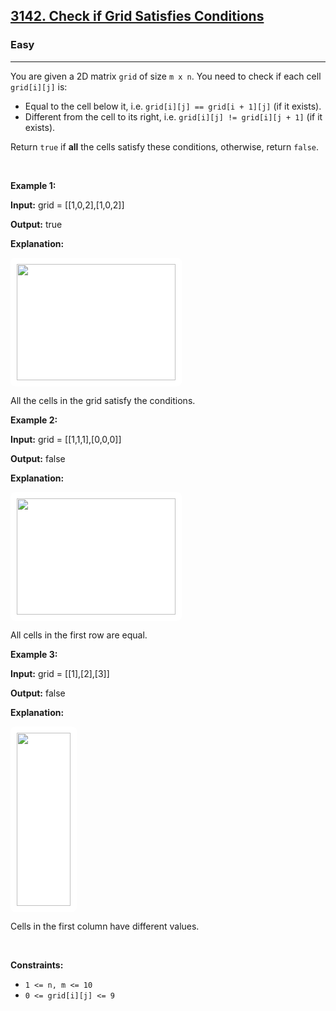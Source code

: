 <h2><a href="https://leetcode.com/problems/check-if-grid-satisfies-conditions">3142. Check if Grid Satisfies Conditions</a></h2><h3>Easy</h3><hr><p>You are given a 2D matrix <code>grid</code> of size <code>m x n</code>. You need to check if each cell <code>grid[i][j]</code> is:</p>

<ul>
	<li>Equal to the cell below it, i.e. <code>grid[i][j] == grid[i + 1][j]</code> (if it exists).</li>
	<li>Different from the cell to its right, i.e. <code>grid[i][j] != grid[i][j + 1]</code> (if it exists).</li>
</ul>

<p>Return <code>true</code> if <strong>all</strong> the cells satisfy these conditions, otherwise, return <code>false</code>.</p>

<p>&nbsp;</p>
<p><strong class="example">Example 1:</strong></p>

<div class="example-block">
<p><strong>Input:</strong> <span class="example-io">grid = [[1,0,2],[1,0,2]]</span></p>

<p><strong>Output:</strong> <span class="example-io">true</span></p>

<p><strong>Explanation:</strong></p>

<p><strong><img alt="" src="https://assets.leetcode.com/uploads/2024/04/15/examplechanged.png" style="width: 254px; height: 186px;padding: 10px; background: #fff; border-radius: .5rem;" /></strong></p>

<p>All the cells in the grid satisfy the conditions.</p>
</div>

<p><strong class="example">Example 2:</strong></p>

<div class="example-block">
<p><strong>Input:</strong> <span class="example-io">grid = [[1,1,1],[0,0,0]]</span></p>

<p><strong>Output:</strong> <span class="example-io">false</span></p>

<p><strong>Explanation:</strong></p>

<p><strong><img alt="" src="https://assets.leetcode.com/uploads/2024/03/27/example21.png" style="width: 254px; height: 186px;padding: 10px; background: #fff; border-radius: .5rem;" /></strong></p>

<p>All cells in the first row are equal.</p>
</div>

<p><strong class="example">Example 3:</strong></p>

<div class="example-block">
<p><strong>Input:</strong> <span class="example-io">grid = [[1],[2],[3]]</span></p>

<p><strong>Output:</strong> <span class="example-io">false</span></p>

<p><strong>Explanation:</strong></p>

<p><img alt="" src="https://assets.leetcode.com/uploads/2024/03/31/changed.png" style="width: 86px; height: 277px;padding: 10px; background: #fff; border-radius: .5rem;" /></p>

<p>Cells in the first column have different values.</p>
</div>

<p>&nbsp;</p>
<p><strong>Constraints:</strong></p>

<ul>
	<li><code>1 &lt;= n, m &lt;= 10</code></li>
	<li><code>0 &lt;= grid[i][j] &lt;= 9</code></li>
</ul>
